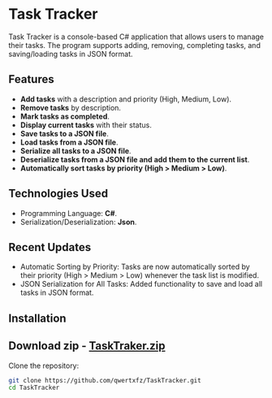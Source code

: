 # Task Tracker

Task Tracker is a console-based C# application that allows users to manage their tasks. The program supports adding, removing, completing tasks, and saving/loading tasks in JSON format.

## Features
- **Add tasks** with a description and priority (High, Medium, Low).
- **Remove tasks** by description.
- **Mark tasks as completed**.
- **Display current tasks** with their status.
- **Save tasks to a JSON file**.
- **Load tasks from a JSON file**.
- **Serialize all tasks to a JSON file**.
- **Deserialize tasks from a JSON file and add them to the current list**.
- **Automatically sort tasks by priority (High > Medium > Low)**.

## Technologies Used
- Programming Language: **C#**.
- Serialization/Deserialization: **Json**.

## Recent Updates
- Automatic Sorting by Priority: Tasks are now automatically sorted by their priority (High > Medium > Low) whenever the task list is modified.
- JSON Serialization for All Tasks: Added functionality to save and load all tasks in JSON format.

## Installation
  **Download zip** - [TaskTraker.zip](./TaskTraker.zip)
  -
  Clone the repository:
   ```bash
   git clone https://github.com/qwertxfz/TaskTracker.git
   cd TaskTracker
